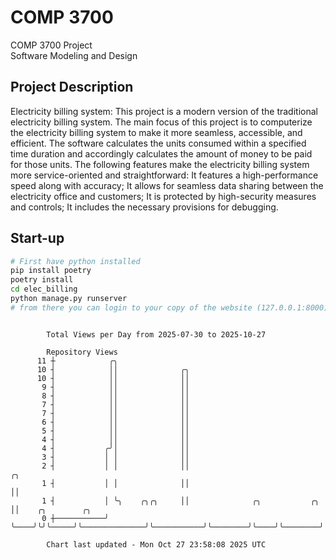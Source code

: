 # COMP 3700
COMP 3700 Project  
Software Modeling and Design
## Project Description
Electricity billing system: This project is a modern version of the traditional electricity billing system. The main focus of this project is to computerize the electricity billing system to make it more seamless, accessible, and efficient. The software calculates the units consumed within a specified time duration and accordingly calculates the amount of money to be paid for those units. The following features make the electricity billing system more service-oriented and straightforward: It features a high-performance speed along with accuracy; It allows for seamless data sharing between the electricity office and customers; It is protected by high-security measures and controls; It includes the necessary provisions for debugging.

## Start-up
```bash
# First have python installed
pip install poetry
poetry install
cd elec_billing
python manage.py runserver
# from there you can login to your copy of the website (127.0.0.1:8000), default creds are admin/admin
```

```

        Total Views per Day from 2025-07-30 to 2025-10-27

        Repository Views
      11 ┼            ╭╮
      10 ┤            ││              ╭╮
      10 ┤            ││              ││
       9 ┤            ││              ││
       8 ┤            ││              ││
       7 ┤            ││              ││
       7 ┤            ││              ││
       6 ┤            ││              ││
       5 ┤            ││              ││
       4 ┤            ││              ││
       4 ┤           ╭╯│              ││
       3 ┤           │ │              ││
       2 ┤           │ │              ││                                     ╭╮
       1 ┤           │ │              ││                                     ││
       1 ┤           │ ╰╮    ╭╮╭╮     ││              ╭╮           ╭╮        ││    ╭╮        ╭╮
       0 ┼───────────╯  ╰────╯╰╯╰─────╯╰──────────────╯╰───────────╯╰────────╯╰────╯╰────────╯╰────

        Chart last updated - Mon Oct 27 23:58:08 2025 UTC
        
```
